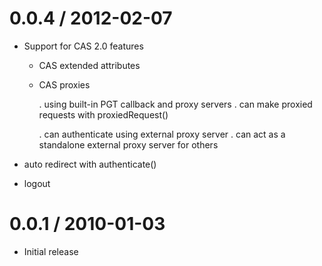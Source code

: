 
0.0.4 / 2012-02-07
==================

  * Support for CAS 2.0 features
      - CAS extended attributes
      - CAS proxies
      
        . using built-in PGT callback and proxy servers
        . can make proxied requests with proxiedRequest()
        
        . can authenticate using external proxy server
        . can act as a standalone external proxy server for others
        
  * auto redirect with authenticate()
  * logout


0.0.1 / 2010-01-03
==================

  * Initial release
